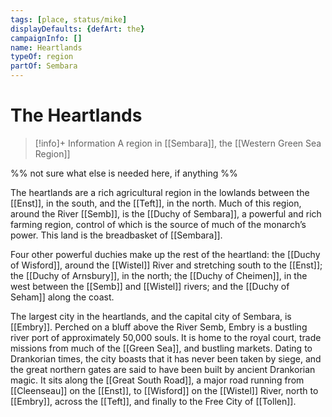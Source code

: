 ```yaml
---
tags: [place, status/mike]
displayDefaults: {defArt: the}
campaignInfo: []
name: Heartlands
typeOf: region
partOf: Sembara
---
```

# The Heartlands
>[!info]+ Information
> A region in [[Sembara]], the [[Western Green Sea Region]]

%% not sure what else is needed here, if anything %%

The heartlands are a rich agricultural region in the lowlands between the [[Enst]], in the south, and the [[Teft]], in the north. Much of this region, around the River [[Semb]], is the [[Duchy of Sembara]], a powerful and rich farming region, control of which is the source of much of the monarch’s power. This land is the breadbasket of [[Sembara]].

Four other powerful duchies make up the rest of the heartland: the [[Duchy of Wisford]], around the [[Wistel]] River and stretching south to the [[Enst]]; the [[Duchy of Arnsbury]], in the north; the [[Duchy of Cheimen]], in the west between the [[Semb]] and [[Wistel]] rivers; and the [[Duchy of Seham]] along the coast.

The largest city in the heartlands, and the capital city of Sembara, is [[Embry]]. Perched on a bluff above the River Semb, Embry is a bustling river port of approximately 50,000 souls. It is home to the royal court, trade missions from much of the [[Green Sea]], and bustling markets. Dating to Drankorian times, the city boasts that it has never been taken by siege, and the great northern gates are said to have been built by ancient Drankorian magic. It sits along the [[Great South Road]], a major road running from [[Cleenseau]] on the [[Enst]], to [[Wisford]] on the [[Wistel]] River, north to [[Embry]], across the [[Teft]], and finally to the Free City of [[Tollen]].
